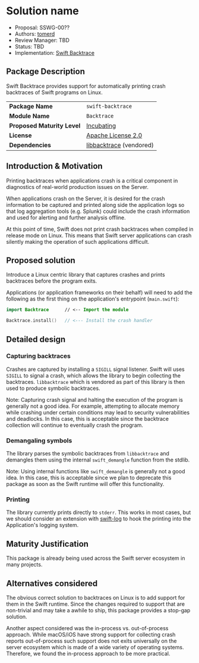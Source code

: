 # Solution name

* Proposal: SSWG-00??
* Authors: [tomerd](https://github.com/tomerd)
* Review Manager: TBD
* Status: TBD
* Implementation: [Swift Backtrace](https://github.com/swift-server/swift-backtrace)

## Package Description

Swift Backtrace provides support for automatically printing crash backtraces of Swift programs on Linux.

|  |  |
|--|--|
| **Package Name** | `swift-backtrace` |
| **Module Name** | `Backtrace` |
| **Proposed Maturity Level** | [Incubating](https://github.com/swift-server/sswg/blob/master/process/incubation.md#process-diagram) |
| **License** | [Apache License 2.0](https://github.com/swift-server/swift-backtrace/blob/master/LICENSE.txt) |
| **Dependencies** | [libbacktrace](https://github.com/ianlancetaylor/libbacktrace) (vendored) |

## Introduction & Motivation

Printing backtraces when applications crash is a critical component in diagnostics of
real-world production issues on the Server.

When applications crash on the Server, it is desired for the crash information to be
captured and printed along side the application logs so that log aggregation tools 
(e.g. Splunk) could include the crash information and used for alerting and further 
analysis offline.

At this point of time, Swift does not print crash backtraces when compiled in 
release mode on Linux. 
This means that Swift server applications can crash silently making the operation of 
such applications difficult.


## Proposed solution

Introduce a Linux centric library that captures crashes and prints backtraces 
before the program exits.

Applications (or application frameworks on their behalf) will need to add the 
following as the first thing on the application's entrypoint (`main.swift`):

```swift
import Backtrace      // <-- Import the module

Backtrace.install()   // <--- Install the crash handler
```

## Detailed design

### Capturing backtraces

Crashes are captured by installing a `SIGILL` signal listener.
Swift will uses `SIGILL` to signal a crash, which allows the library to begin 
collecting the backtraces. `libbacktrace` which is vendored as part of this library
is then used to produce symbolic backtraces. 

Note: Capturing crash signal and halting the execution of the program is generally not a good idea.
For example, attempting to allocate memory while crashing under certain conditions 
may lead to security vulnerabilities and deadlocks.
In this case, this is acceptable since the backtrace collection will continue to 
eventually crash the program.

### Demangaling symbols

The library parses the symbolic backtraces from `libbacktrace` and demangles 
them using the internal `swift_demangle` function from the stdlib.

Note: Using internal functions like `swift_demangle` is generally not a good idea.
In this case, this is acceptable since we plan to deprecate this package as soon
as the Swift runtime will offer this functionality.

### Printing

The library currently prints directly to `stderr`.
This works in most cases, but we should consider an extension with 
[swift-log](https://github.com/apple/swift-log) to hook the printing into the 
Application's logging system.

## Maturity Justification

This package is already being used across the Swift server ecosystem in many projects.

## Alternatives considered

The obvious correct solution to backtraces on Linux is to add support 
for them in the Swift runtime. 
Since the changes required to support that are non-trivial and may take a awhile to ship, 
this package provides a stop-gap solution.

Another aspect considered was the in-process vs. out-of-process approach. 
While macOS/iOS have strong support for collecting crash reports out-of-process
such support does not exits universally on the server ecosystem which is made of 
a wide variety of operating systems. Therefore, we found the in-process approach 
to be more practical.
